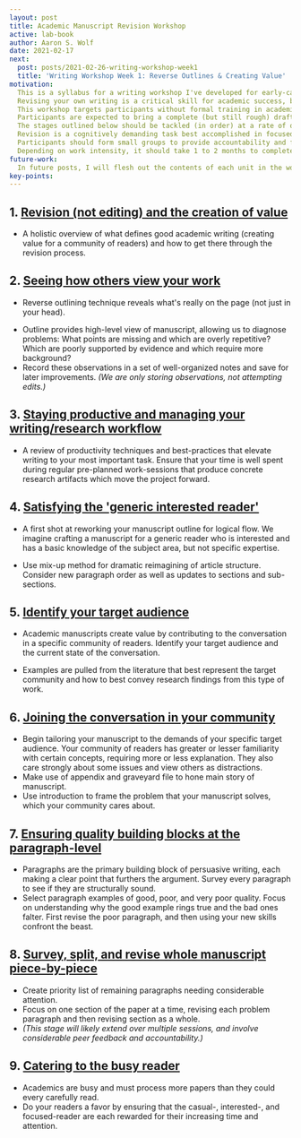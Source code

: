 ```yaml
---
layout: post
title: Academic Manuscript Revision Workshop
active: lab-book
author: Aaron S. Wolf
date: 2021-02-17
next:
  post: posts/2021-02-26-writing-workshop-week1
  title: 'Writing Workshop Week 1: Reverse Outlines & Creating Value'
motivation:
  This is a syllabus for a writing workshop I've developed for early-career academic professionals aimed at building writing revision skills from the ground up.
  Revising your own writing is a critical skill for academic success, but often receives little systematic attention in STEM fields.
  This workshop targets participants without formal training in academic writing---the unfortunate norm in most STEM programs---combining a variety of sources (books, articles, blogs, and videos) and extensive practical exercises.
  Participants are expected to bring a complete (but still rough) draft manuscript, that will be systematically revised and overhauled over the course of the workshop.
  The stages outlined below should be tackled (in order) at a rate of one or two per week, employing consistent effort spread throughout each week.
  Revision is a cognitively demanding task best accomplished in focused work sessions (1-2 hours each day) separated by breaks to regain the broader perspective required for tailoring your own work to the needs of others; producing a quality polished manuscript is a marathon, not a sprint.
  Participants should form small groups to provide accountability and feedback for each other, supplementing instructor input.
  Depending on work intensity, it should take 1 to 2 months to complete the workshop, producing a mature manuscript draft that is ready for full review by co-authors, followed by journal submission soon thereafter.
future-work:
  In future posts, I will flesh out the contents of each unit in the workshop. These posts will also be reproduced and updated in a new section of the website (writing-workshop) available from the links at the top of the page.
key-points:
---
```



## 1. [Revision (not editing) and the creation of value]()
- A holistic overview of what defines good academic writing (creating value for a community of readers) and how to get there through the revision process.

## 2. [Seeing how others view your work]()
- Reverse outlining technique reveals what's really on the page (not just in your head).
<!-- - Highlight topic sentences and note where paragraphs lack a good topic sentence or should be split into multiple paragraphs. -->
- Outline provides high-level view of manuscript, allowing us to diagnose problems: What points are missing and which are overly repetitive? Which are poorly supported by evidence and which require more background?
- Record these observations in a set of well-organized notes and save for later improvements. *(We are only storing observations, not attempting edits.)*

## 3. [Staying productive and managing your writing/research workflow]()
<!-- - Academic writing suffers from being important to your career (publish or perish) but rarely urgent (you can always get an extension). -->
<!-- - There are always more time-sensitive tasks on your to-do list and ample motivation to work on them instead. -->
- A review of productivity techniques and best-practices that elevate writing to your most important task. Ensure that your time is well spent during regular pre-planned work-sessions that produce concrete research artifacts which move the project forward.

## 4. [Satisfying the 'generic interested reader']()
- A first shot at reworking your manuscript outline for logical flow. We imagine crafting a manuscript for a generic reader who is interested and has a basic knowledge of the subject area, but not specific expertise.
<!-- - (think department colleagues or grant review panel) -->
- Use mix-up method for dramatic reimagining of article structure. Consider new paragraph order as well as updates to sections and sub-sections.

## 5. [Identify your target audience]()
- Academic manuscripts create value by contributing to the conversation in a specific community of readers. Identify your target audience and the current state of the conversation.
<!-- - , significantly shaping the final work -->
- Examples are pulled from the literature that best represent the target community and how to best convey research findings from this type of work.

## 6. [Joining the conversation in your community]()
- Begin tailoring your manuscript to the demands of your specific target audience. Your community of readers has greater or lesser familiarity with certain concepts, requiring more or less explanation. They also care strongly about some issues and view others as distractions.
- Make use of appendix and graveyard file to hone main story of manuscript.
- Use introduction to frame the problem that your manuscript solves, which your community cares about.

## 7. [Ensuring quality building blocks at the paragraph-level]()
- Paragraphs are the primary building block of persuasive writing, each making a clear point that furthers the argument. Survey every paragraph to see if they are structurally sound.
- Select paragraph examples of good, poor, and very poor quality. Focus on understanding why the good example rings true and the bad ones falter. First revise the poor paragraph, and then using your new skills confront the beast.

## 8. [Survey, split, and revise whole manuscript piece-by-piece]()
- Create priority list of remaining paragraphs needing considerable attention.
- Focus on one section of the paper at a time, revising each problem paragraph and then revising section as a whole.
- *(This stage will likely extend over multiple sessions, and involve considerable peer feedback and accountability.)*

## 9. [Catering to the busy reader]()
- Academics are busy and must process more papers than they could every carefully read.
- Do your readers a favor by ensuring that the casual-, interested-, and focused-reader are each rewarded for their increasing time and attention.
